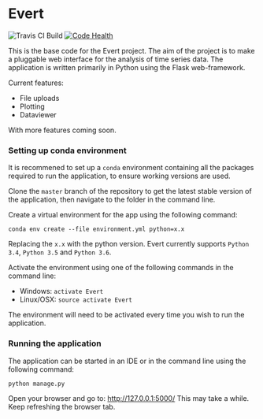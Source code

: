 # Evert

![Travis CI Build](https://travis-ci.org/evert-platform/evertbase.svg?branch=master "Travis CI Build")
[![Code Health](https://landscape.io/github/evert-platform/evertbase/master/landscape.svg?style=flat)](https://landscape.io/github/evert-platform/evertbase/master)

This is the base code for the Evert project. The aim of the project is to make a
pluggable web interface for the analysis of time series data.
The application is written primarily in Python using the Flask web-framework.

Current features:
* File uploads
* Plotting
* Dataviewer

With more features coming soon.


### Setting up conda environment
It is recommened to set up a `conda` environment containing all the packages required to run the application, to ensure working versions are used.

Clone the `master` branch of the repository to get the latest stable version of the application, then navigate to the folder in the command line.

Create a virtual environment for the app using the following command:

`conda env create --file environment.yml python=x.x`

Replacing the `x.x` with the python version. Evert currently supports `Python 3.4`, `Python 3.5` and `Python 3.6`.

Activate the environment using one of the following commands in the command line:
* Windows: `activate Evert`
* Linux/OSX: `source activate Evert`

The environment will need to be activated every time you wish to run the application. 

### Running the application
The application can be started in an IDE or in the command line using the following command:

`python manage.py`

Open your browser and go to: http://127.0.0.1:5000/
This may take a while. Keep refreshing the browser tab.
